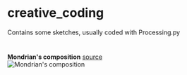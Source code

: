 # creative_coding
Contains some sketches, usually coded with Processing.py

#
**Mondrian's composition** [source](./mondrian/mondrian.pyde)  
![Mondrian's composition](./mondrian/mondrian.gif "Mondrian")  

